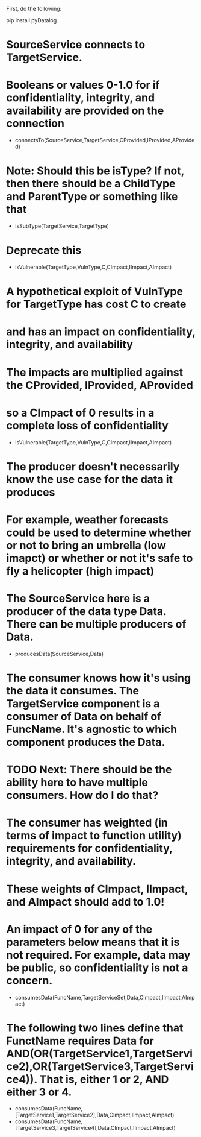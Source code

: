 First, do the following:

pip install pyDatalog

# SourceService connects to TargetService.
# Booleans or values 0-1.0 for if confidentiality, integrity, and availability are provided on the connection
+ connectsTo(SourceService,TargetService,CProvided,IProvided,AProvided)

# Note: Should this be isType? If not, then there should be a ChildType and ParentType or something like that
+ isSubType(TargetService,TargetType)

# Deprecate this
+ isVulnerable(TargetType,VulnType,C,CImpact,IImpact,AImpact)

# A hypothetical exploit of VulnType for TargetType has cost C to create
# and has an impact on confidentiality, integrity, and availability
# The impacts are multiplied against the CProvided, IProvided, AProvided
# so a CImpact of 0 results in a complete loss of confidentiality
+ isVulnerable(TargetType,VulnType,C,CImpact,IImpact,AImpact)

# The producer doesn't necessarily know the use case for the data it produces
# For example, weather forecasts could be used to determine whether or not to bring an umbrella (low imapct) or whether or not it's safe to fly a helicopter (high impact)
# The SourceService here is a producer of the data type Data. There can be multiple producers of Data.
+ producesData(SourceService,Data)
# The consumer knows how it's using the data it consumes. The TargetService component is a consumer of Data on behalf of FuncName. It's agnostic to which component produces the Data. 
# TODO Next: There should be the ability here to have multiple consumers. How do I do that?
# The consumer has weighted (in terms of impact to function utility) requirements for confidentiality, integrity, and availability.
# These weights of CImpact, IImpact, and AImpact should add to 1.0!
# An impact of 0 for any of the parameters below means that it is not required. For example, data may be public, so confidentiality is not a concern.
+ consumesData(FuncName,TargetServiceSet,Data,CImpact,IImpact,AImpact)
# The following two lines define that FunctName requires Data for AND(OR(TargetService1,TargetService2),OR(TargetService3,TargetService4)). That is, either 1 or 2, AND either 3 or 4.
+ consumesData(FuncName,[TargetService1,TargetService2],Data,CImpact,IImpact,AImpact)
+ consumesData(FuncName,[TargetService3,TargetService4],Data,CImpact,IImpact,AImpact)

